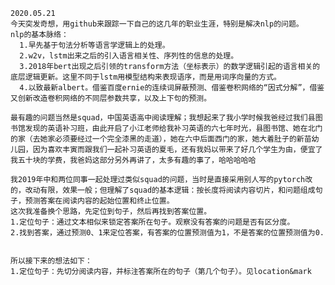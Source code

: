     2020.05.21
    今天突发奇想，用github来跟踪一下自己的这几年的职业生涯，特别是解决nlp的问题。
    nlp的基本脉络：
      1.早先基于句法分析等语言学逻辑上的处理。
      2.w2v，lstm出来之后的引入语言相关性、序列性的信息的处理。
      3.2018年bert出现之后引领的transform方法（坐标表示）的数学逻辑引起的语言相关的底层逻辑更新。这里不同于lstm用模型结构来表现语序，而是用词序向量的方式。
      4.以致最新albert。借鉴百度ernie的连续词屏蔽预测、借鉴卷积网络的“因式分解”，借鉴又创新改造卷积网络的不同层参数共享，以及上下句的预测。

    最有趣的问题当然是squad，中国英语高中阅读理解；我想起来了我小学时候我爸经过我们县图书馆发现的英语补习班，由此开启了小江老师给我补习英语的六七年时光，县图书馆、她在北门的家（去她家必须要经过一个完全漆黑的走道），她在六中后面西门的家，她大着肚子的新苗幼儿园，因为喜欢丰寅而跟我们一起补习英语的夏毛，还有我妈以带来了好几个学生为由，便宜了我五十块的学费，我爸妈这部分另外再讲了，太多有趣的事了，哈哈哈哈哈

    我2019年中和两位同事一起处理过类似squad的问题，当时是直接采用别人写的pytorch改的，改动有限，效果一般；但理解了squad的基本逻辑：按长度将阅读内容切片，和问题组成句子，预测答案在阅读内容的起始位置和终止位置。
    这次我准备换个思路，先定位到句子，然后再找到答案位置。
    1.定位句子：通过文本相似来锁定答案所在句子。观察没有答案的问题是否有区分度。
    2.找到答案，通过预测0、1来定位答案，有答案的位置预测值为1，不是答案的位置预测值为0.
    
    
    所以接下来的想法如下：
    1.定位句子：先切分阅读内容，并标注答案所在的句子（第几个句子）。见location&mark
